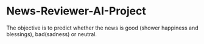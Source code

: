 # News-Reviewer-AI-Project
The objective is to predict whether the news is good (shower happiness and blessings), bad(sadness) or neutral.
